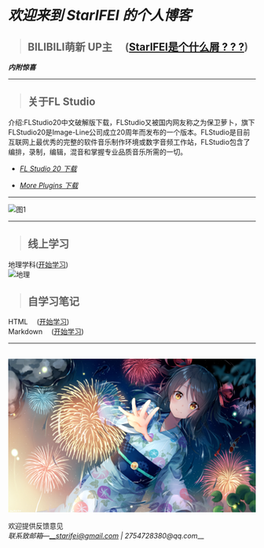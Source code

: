 # _欢迎来到 StarIFEI 的个人博客_

> ## BILIBILI萌新 UP主 &emsp;([StarIFEI是个什么屑 ? ? ?](docs/aboutme.md)) 
___内附惊喜___

---

> ## 关于FL Studio  
介绍:FLStudio20中文破解版下载，FLStudio又被国内网友称之为保卫萝卜，旗下FLStudio20是Image-Line公司成立20周年而发布的一个版本。FLStudio是目前互联网上最优秀的完整的软件音乐制作环境或数字音频工作站，FLStudio包含了编排，录制，编辑，混音和掌握专业品质音乐所需的一切。  
  
* _[FL Studio 20 下载](docs/FLStudio.md)_  
  
* _[More Plugins 下载](docs/plugins.md)_
  
---  

![图1](https://img3.vilipix.com/picture/pages/regular/2021/07/09/21/21/92127758_p0_master1200.jpg)  

---  
> ## 线上学习 ##  
  地理学科([开始学习](docs/地理学习.md))  
  ![地理](../image/Geo.png)
  
> ## 自学习笔记 ##  
  HTML &emsp;([开始学习](docs/html学习.md))  
  Markdown &emsp;([开始学习](docs/markdown学习.md))   
   
---  
&emsp;&emsp; ![图片2](image/64992682_p0_master1200.jpg)

欢迎提供反馈意见  
_联系致邮箱—__starifei@gmail.com | 2754728380@qq.com___
